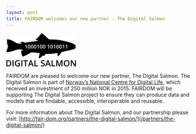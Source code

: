 ```yaml
---
layout: post
title: FAIRDOM welcomes our new partner - The Digital Salmon
---
```


![digisal](/img/news/digisal.png)

FAIRDOM are pleased to welcome our new partner, The Digital Salmon. The Digital Salmon is part of [Norway’s National Centre for Digital Life](http://www.forskningsradet.no/en/Newsarticle/NOK_250_million_for_a_new_biotechnology_centre/1254012871137?lang=en), 
which received an investment of 250 million NOK in 2015. 
FAIRDOM will be supporting The Digital Salmon project to ensure they can produce data and models that are findable, accessible, interoperable and reusable.
 
For more information about The Digital Salmon, and our partnership please visit:
[http://fair-dom.org/partners/the-digital-salmon/](/partners/the-digital-salmon/)